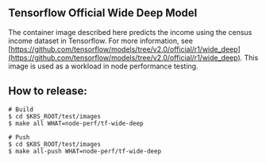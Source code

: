## Tensorflow Official Wide Deep Model

The container image described here predicts the income using the census income dataset in Tensorflow. For more
information, see
[https://github.com/tensorflow/models/tree/v2.0/official/r1/wide_deep](https://github.com/tensorflow/models/tree/v2.0/official/r1/wide_deep).
This image is used as a workload in node performance testing.

## How to release:
```
# Build
$ cd $K8S_ROOT/test/images
$ make all WHAT=node-perf/tf-wide-deep

# Push
$ cd $K8S_ROOT/test/images
$ make all-push WHAT=node-perf/tf-wide-deep
```
